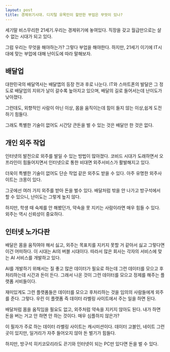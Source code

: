 ```yaml
---
layout: post
title: 경제위기시대. 디지털 유목민이 할만한 부업은 무엇이 있나?  
---
```


세기말 비스무리한 21세기.우리는 경제위기에 놓여있다.
직장을 갖고 월급만으로는 살수 없는 시대가 되고 있다.

그럼 우리는 무엇을 해야하는가?
그렇다 부업을 해야한다. 하지만, 21세기 이기에 IT시대에 맞는 부업에 대해 난이도에 따라 말해보자.



<h2>배달업</h2>
대한민국의 배달역사는 배달앱의 등장 전과 후로 나눈다.
IT와 스마트폰의 발달은 그 정도로 배달업의 지위가 날이 갈수록 높아지고 있으며, 배달의 길로 들어서는데 난이도가 낮아졌다.

그런데도, 외향적인 사람이 아닌 이상, 몸을 움직이는데 힘이 들지 않는 이상,쉽게 도전하기 힘들다.

그래도 특별한 기술이 없어도 시간당 큰돈을 벌 수 있는 것은 배달만 한 것은 없다.




<h2>개인 외주 작업 </h2>
인터넷의 발전으로 외주를 발일 수 있는 방법이 많아졌다.
코비드 시대가 도래하면서 오프라인이 힘들어지면서 인터넷으로 통한 비대면 외주서비스가 활발해지고 있다.

더욱이 특별한 기술이 없어도 단순 작업 같은 외주도 받을 수 있다.
아주 유명한 외주사이트는 크몽이 있다.

그곳에선 여러 가지 외주를 받아 돈을 벌수 있다.
배달처럼 밖을 안 나가고 방구석에서 할 수 있으니, 난이도는 그렇게 높지 않다.

하지만, 학생 때 숙제를 안 해봤던가, 약속을 못 지키는 사람이라면 매우 힘들 수 있다.
외주는 역시 신뢰성이 중요하다.



<h2>인터넷 노가다판</h2>
배달은 몸을 움직여야 해서 싫고, 외주는 목표치를 지키지 못할 거 같아서 싫고 그렇다면 이건 어떠하다. 
이 시대는 AI의 버블 시대이다. 따라서 많은 회사는 각자의 서비스에 맞는 AI 서비스를 개발하고 있다.

AI를 개발하기 위해서는 질 좋고 많은 데이터가 필요로 하는데 그런 데이터를 모으고 후처리하는데 시간과 돈이 든다.
그래서 나온 것이 그런 데이터를 모으고 정제를 해주는 플랫폼 서비들이다.

재미있게도 그런 플랫폼들은 데이터를 모으고 후처리하는 것을 임의의 사람들에게 외주를 준다.
그렇다. 우린 이 플랫폼 즉 데이터 라벨링 사이트에서 주는 일을 하면 된다. 

배달처럼 몸을 움직임을 필요도 없고, 외주처럼 약속을 지키지 않아도 된다.
내가 하면 돈을 버는 거고 안 하면 안 하는 것이다. 매우 심플하지 않은가?

이 필자가 주로 하는 데이터 라벨링 사이트는 캐시미션이다.
데이터 고블인, 네이트 그런 곳이 있지만, 일거리가 자주 들어오지 않아 돈 벌기가 힘들다.

하지만, 방구석 히키코모리라도 끈기와 인터넷이 되는 PC만 있다면 돈을 벌 수 있다.